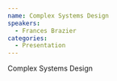 ```yaml
--- 
name: Complex Systems Design
speakers: 
  - Frances Brazier
categories:
  - Presentation
---
```


Complex Systems Design